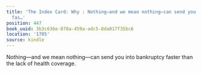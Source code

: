 ```yaml
---
title: 'The Index Card: Why : Nothing—and we mean nothing—can send you into bankruptcy
  fas…'
position: 447
book_uuid: 3b3c636e-878a-459a-adc5-8da017f35bc6
location: '1705'
source: kindle
---
```


Nothing—and we mean nothing—can send you into bankruptcy faster than the lack of health coverage.
